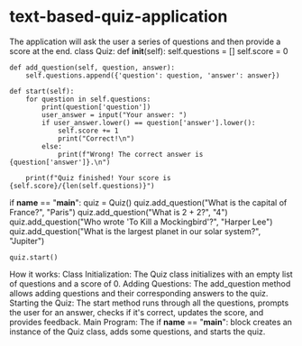# text-based-quiz-application
The application will ask the user a series of questions and then provide a score at the end.
class Quiz:
    def __init__(self):
        self.questions = []
        self.score = 0

    def add_question(self, question, answer):
        self.questions.append({'question': question, 'answer': answer})

    def start(self):
        for question in self.questions:
            print(question['question'])
            user_answer = input("Your answer: ")
            if user_answer.lower() == question['answer'].lower():
                self.score += 1
                print("Correct!\n")
            else:
                print(f"Wrong! The correct answer is {question['answer']}.\n")

        print(f"Quiz finished! Your score is {self.score}/{len(self.questions)}")

if __name__ == "__main__":
    quiz = Quiz()
    quiz.add_question("What is the capital of France?", "Paris")
    quiz.add_question("What is 2 + 2?", "4")
    quiz.add_question("Who wrote 'To Kill a Mockingbird'?", "Harper Lee")
    quiz.add_question("What is the largest planet in our solar system?", "Jupiter")

    quiz.start()
How it works:
Class Initialization: The Quiz class initializes with an empty list of questions and a score of 0.
Adding Questions: The add_question method allows adding questions and their corresponding answers to the quiz.
Starting the Quiz: The start method runs through all the questions, prompts the user for an answer, checks if it's correct, updates the score, and provides feedback.
Main Program: The if __name__ == "__main__": block creates an instance of the Quiz class, adds some questions, and starts the quiz.
